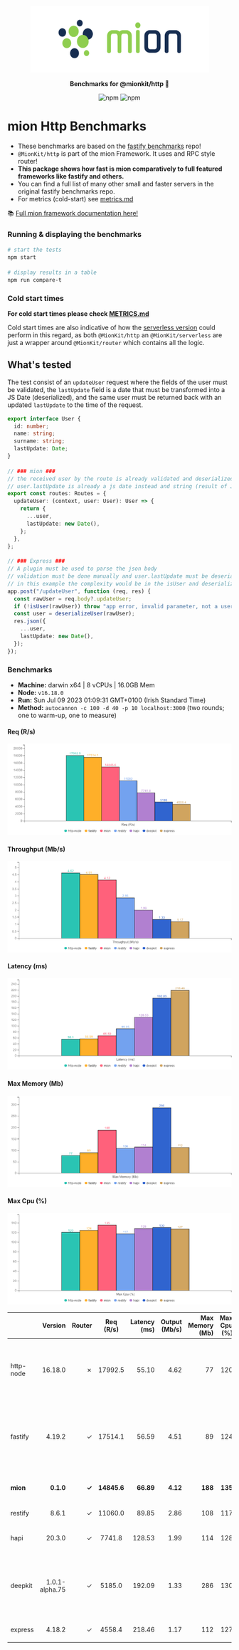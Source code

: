 <p align="center">
  <picture>
    <source media="(prefers-color-scheme: dark)" srcset="./assets/public/logo-dark.svg?raw=true">
    <source media="(prefers-color-scheme: light)" srcset="./assets/public/logo.svg?raw=true">
    <img alt='mion, a mikro kit for Typescript Serverless APIs' src='./assets/public/logo.svg?raw=true' width="403" height="150">
  </picture>
</p>

<p align="center">
  <strong>Benchmarks for  @mionkit/http 🚀</strong><br/>
</p>

<p align=center>
  <img src="https://img.shields.io/badge/code_style-prettier-ff69b4.svg?style=flat-square&maxAge=99999999" alt="npm"  style="max-width:100%;">
  <img src="https://img.shields.io/badge/license-MIT-97ca00.svg?style=flat-square&maxAge=99999999" alt="npm"  style="max-width:100%;">
</p>

# mion Http Benchmarks

- These benchmarks are based on the [fastify benchmarks](https://github.com/fastify/benchmarks) repo!
- `@MionKit/http` is part of the mion Framework. It uses and RPC style router!
- **This package shows how fast is mion comparatively to full featured frameworks like fastify and others.**
- You can find a full list of many other small and faster servers in the original fastify benchmarks repo.
- For metrics (cold-start) see [metrics.md](./METRICS.md)

📚 [Full mion framework documentation here!](https://github.com/MionKit/mion)

### Running & displaying the benchmarks

```sh
# start the tests
npm start

# display results in a table
npm run compare-t
```

### Cold start times

**For cold start times please check [METRICS.md](METRICS.md)**

Cold start times are also indicative of how the [serverless version](https://github.com/MionKit/mion/tree/master/packages/serverless) could perform in this regard, as both `@MionKit/http` an `@MionKit/serverless` are just a wrapper around `@MionKit/router` which contains all the logic.

## What's tested

The test consist of an `updateUser` request where the fields of the user must be validated, the `lastUpdate` field is a date that must be transformed into a JS Date (deserialized), and the same user must be returned back with an updated `lastUpdate` to the time of the request.

```ts
export interface User {
  id: number;
  name: string;
  surname: string;
  lastUpdate: Date;
}

// ### mion ###
// the received user by the route is already validated and deserialized
// user.lastUpdate is already a js date instead and string (result of JSON.parse)
export const routes: Routes = {
  updateUser: (context, user: User): User => {
    return {
      ...user,
      lastUpdate: new Date(),
    };
  },
};

// ### Express ###
// A plugin must be used to parse the json body
// validation must be done manually and user.lastUpdate must be deserialized manually into a date
// in this example the complexity would be in the isUser and deserializeUser functions (check src code fo that)
app.post("/updateUser", function (req, res) {
  const rawUser = req.body?.updateUser;
  if (!isUser(rawUser)) throw "app error, invalid parameter, not a user";
  const user = deserializeUser(rawUser);
  res.json({
    ...user,
    lastUpdate: new Date(),
  });
});
```

### Benchmarks

* __Machine:__ darwin x64 | 8 vCPUs | 16.0GB Mem
* __Node:__ `v16.18.0`
* __Run:__ Sun Jul 09 2023 01:09:31 GMT+0100 (Irish Standard Time)
* __Method:__ `autocannon -c 100 -d 40 -p 10 localhost:3000` (two rounds; one to warm-up, one to measure)

#### Req (R/s) 

![benchmarks](assets/public/charts/requests.png)



#### Throughput (Mb/s) 

![benchmarks](assets/public/charts/throughput.png)



#### Latency (ms) 

![benchmarks](assets/public/charts/latency.png)



#### Max Memory (Mb) 

![benchmarks](assets/public/charts/maxMem.png)



#### Max Cpu (%) 

![benchmarks](assets/public/charts/maxCpu.png)



|           | Version        | Router | Req (R/s)   | Latency (ms) | Output (Mb/s) | Max Memory (Mb) | Max Cpu (%) | Validation | Description                                                                                                |
| :--       | --:            | --:    | :-:         | --:          | --:           | --:             | --:         | :-:        | :--                                                                                                        |
| http-node | 16.18.0        | ✗      | 17992.5     | 55.10        | 4.62          | 77              | 120         | ✗          | Super basic and completely useless bare http server, should be the theoretical upper limit in performance. |
| fastify   | 4.19.2         | ✓      | 17514.1     | 56.59        | 4.51          | 89              | 124         | -          | Validation is done using schemas and ajv. Schemas must be generated manually or using third party tools.   |
| **mion**  | **0.1.0**      | **✓**  | **14845.6** | **66.89**    | **4.12**      | **188**         | **135**     | **✓**      | **Automatic validation out of the box using @deepkit/types.**                                              |
| restify   | 8.6.1          | ✓      | 11060.0     | 89.85        | 2.86          | 108             | 117         | ✗          | Requires third party tools.                                                                                |
| hapi      | 20.3.0         | ✓      | 7741.8      | 128.53       | 1.99          | 114             | 128         | ✗          | Manual validation using joi, or third party tools.                                                         |
| deepkit   | 1.0.1-alpha.75 | ✓      | 5185.0      | 192.09       | 1.33          | 286             | 130         | ✓          | Automatic validation out of the box (The ones that made @deepkit/types), Their rpc is way more performant. |
| express   | 4.18.2         | ✓      | 4558.4      | 218.46       | 1.17          | 112             | 127         | ✗          | needs third party tools, or third party tools                                                              |
